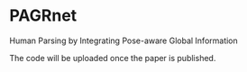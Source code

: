 # PAGRnet
Human Parsing by Integrating Pose-aware Global Information

The code will be uploaded once the paper is published.
